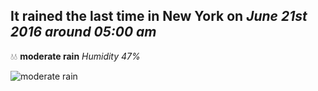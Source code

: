 ## It rained the last time in New York on *June 21st 2016 around 05:00 am*
💧💧  **moderate rain** *Humidity 47%*

![moderate rain](http://openweathermap.org/img/w/10n.png)
